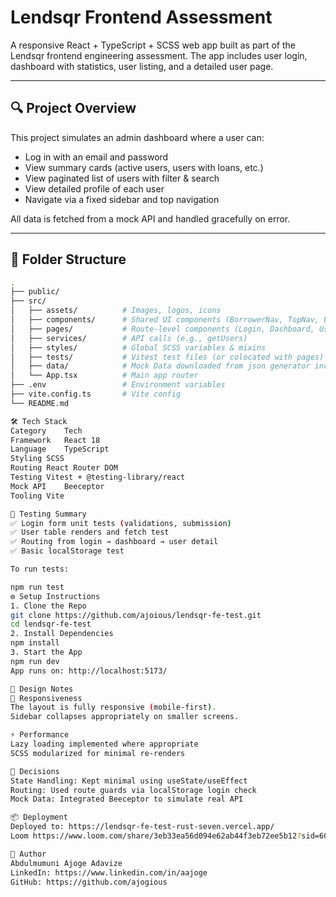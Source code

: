 # Lendsqr Frontend Assessment

A responsive React + TypeScript + SCSS web app built as part of the Lendsqr frontend engineering assessment. The app includes user login, dashboard with statistics, user listing, and a detailed user page.

---

## 🔍 Project Overview

This project simulates an admin dashboard where a user can:

- Log in with an email and password
- View summary cards (active users, users with loans, etc.)
- View paginated list of users with filter & search
- View detailed profile of each user
- Navigate via a fixed sidebar and top navigation

All data is fetched from a mock API and handled gracefully on error.

---

## 🧱 Folder Structure

```bash
.
├── public/
├── src/
│   ├── assets/          # Images, logos, icons
│   ├── components/      # Shared UI components (BorrowerNav, TopNav, UserAccountTable, UserSummary, etc.)
│   ├── pages/           # Route-level components (Login, Dashboard, UserDetails)
│   ├── services/        # API calls (e.g., getUsers)
│   ├── styles/          # Global SCSS variables & mixins
│   ├── tests/           # Vitest test files (or colocated with pages)
│   ├── data/            # Mock Data downloaded from json generator incase the end point could not be reached
│   └── App.tsx          # Main app router
├── .env                 # Environment variables
├── vite.config.ts       # Vite config
└── README.md

🛠️ Tech Stack
Category	Tech
Framework	React 18
Language	TypeScript
Styling	SCSS
Routing	React Router DOM
Testing	Vitest + @testing-library/react
Mock API	Beeceptor
Tooling	Vite

🧪 Testing Summary
✅ Login form unit tests (validations, submission)
✅ User table renders and fetch test
✅ Routing from login → dashboard → user detail
✅ Basic localStorage test

To run tests:

npm run test
⚙️ Setup Instructions
1. Clone the Repo
git clone https://github.com/ajoious/lendsqr-fe-test.git
cd lendsqr-fe-test
2. Install Dependencies
npm install
3. Start the App
npm run dev
App runs on: http://localhost:5173/

🎨 Design Notes
🔄 Responsiveness
The layout is fully responsive (mobile-first).
Sidebar collapses appropriately on smaller screens.

⚡ Performance
Lazy loading implemented where appropriate
SCSS modularized for minimal re-renders

🧠 Decisions
State Handling: Kept minimal using useState/useEffect
Routing: Used route guards via localStorage login check
Mock Data: Integrated Beeceptor to simulate real API

📦 Deployment
Deployed to: https://lendsqr-fe-test-rust-seven.vercel.app/
Loom https://www.loom.com/share/3eb33ea56d094e62ab44f3eb72ee5b12?sid=607f501a-34fc-4a7e-acdf-3a1481334321

🙋 Author
Abdulmumuni Ajoge Adavize
LinkedIn: https://www.linkedin.com/in/aajoge
GitHub: https://github.com/ajogious

```

